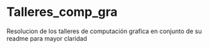 # Talleres_comp_gra
Resolucion de los talleres de computación grafica en conjunto de su readme para mayor claridad
